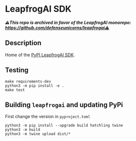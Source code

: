 # LeapfrogAI SDK

***⚠️This repo is archived in favor of the LeapfrogAI monorepo: https://github.com/defenseunicorns/leapfrogai⚠️***

## Description

Home of the [PyPI LeapfrogAI SDK](https://pypi.org/project/leapfrogai/).

## Testing

``` shell
make requirements-dev
python3 -m pip install -e .
make test
```

## Building `leapfrogai` and updating PyPi

First change the version in `pyproject.toml`

``` shell
python3 -m pip install --upgrade build hatchling twine
python3 -m build
python3 -m twine upload dist/*
```
